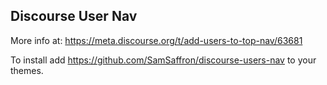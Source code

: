 ## Discourse User Nav

More info at: https://meta.discourse.org/t/add-users-to-top-nav/63681

To install add https://github.com/SamSaffron/discourse-users-nav to your themes.
